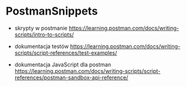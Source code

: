 # PostmanSnippets

- skrypty w postmanie https://learning.postman.com/docs/writing-scripts/intro-to-scripts/

- dokumentacja testów https://learning.postman.com/docs/writing-scripts/script-references/test-examples/

- dokumentacja JavaScript dla postman https://learning.postman.com/docs/writing-scripts/script-references/postman-sandbox-api-reference/


